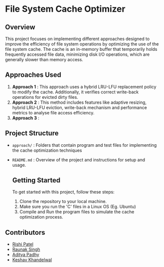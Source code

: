 # File System Cache Optimizer

## Overview

This project focuses on implementing different approaches designed to improve the efficiency of file system
operations by optimizing the use of the file system cache. The cache is an in-memory buffer that temporarily
holds frequently accessed file data, minimizing disk I/O operations, which are generally slower than memory
access.

## Approaches Used
1. **Approach 1** : This approach uses a hybrid LRU-LFU replacement policy to modify the cache. Additionally, it verifies correct write-back operations for evicted dirty files.
2. **Approach 2** : This method includes features like adaptive resizing, hybrid LRU-LFU eviction, write-back mechanism and performance metrics to analyse file access efficiency.
3. **Approach 3** : 

## Project Structure
- `approach/` : Folders that contain program and test files for implementing the cache optimization techniques
- `README.md` : Overview of the project and instructions for setup and usage.

  ## Getting Started
  To get started with this project, follow these steps:
  1. Clone the repository to your local machine.
  2. Make sure you run the 'C' files in a Linux OS (Eg. Ubuntu)
  3. Compile and Run the program files to simulate the cache optimization process.

## Contributors
- [Rishi Patel](https://github.com/Rishyy37)
- [Raunak Singh](https://github.com/RaunakSingh0312)
- [Aditya Padhy](https://github.com/aditya-padhy/Cache-Optimizer)
- [Keshav Khandelwal](https://github.com/Keshav970)
